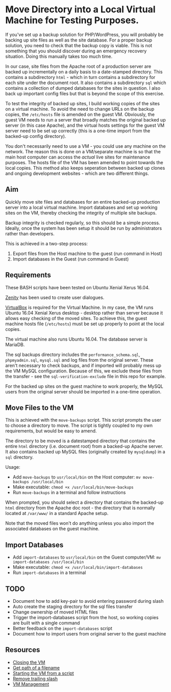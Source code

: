 Move Directory into a Local Virtual Machine for Testing Purposes.
==================================================================

If you've set up a backup solution for PHP/WordPress, you will probably be backing up site files as well as the site database. For a proper backup solution, you need to check that the backup copy is viable. This is not something that you should discover during an emergency recovery situation. Doing this manually takes too much time.

In our case, site files from the Apache root of a production server are backed up incrementally on a daily basis to a date-stamped directory. This contains a subdirectory `html` - which in turn contains a subdirectory for each site under the document root. It also contains a subdirectory `sql` which contains a collection of dumped databases for the sites in question. I also back up important config files but that is beyond the scope of this exercise.

To test the integrity of backed up sites, I build working copies of the sites on a virtual machine. To avoid the need to change URLs on the backup copies, the `/etc/hosts` file is amended on the guest VM. Obviously, the guest VM needs to run a server that broadly matches the original backed up server (in this case Apache), and the virtual hosts settings for the guest VM server need to be set up correctly (this is a one-time import from the backed-up config directory).

You don't necessarily need to use a VM - you could use any machine on the network. The reason this is done on a VM/separate machine is so that the main host computer can access the *actual* live sites for maintenance purposes. The hosts file of the VM has been amended to point towards the local copies. This method also keeps seperation between backed up clones and ongoing development websites - which are two different things.

## Aim
Quickly move site files and databases for an entire backed-up production server into a local virtual machine. Import databases and set up working sites on the VM, thereby checking the integrity of multiple site backups.

Backup integrity is checked regularly, so this should be a simple process. Ideally, once the system has been setup it should be run by administrators rather than developers.

This is achieved in a two-step process:

1. Export files from the Host machine to the guest (run command in Host)
2. Import databases in the Guest (run command in Guest)

## Requirements
These BASH scripts have been tested on Ubuntu Xenial Xerus 16.04.

[Zenity](https://help.gnome.org/users/zenity/stable/intro.html.en) has been used to create user dialogues.

[VirtualBox](https://www.virtualbox.org/) is required for the Virtual Machine. In my case, the VM runs Ubuntu 16.04 Xenial Xerus desktop - desktop rather than server because it allows easy checking of the moved sites. To achieve this, the guest machine hosts file (`/etc/hosts`) must be set up properly to point at the local copies.

The virtual machine also runs Ubuntu 16.04. The database server is MariaDB.

The sql backups directory includes the `performance_schema.sql`, `phpmyadmin.sql`, `mysql.sql` and log files from the original server. These aren't necessary to check backups, and if imported will probably mess up the VM MySQL configuration. Because of this, we exclude these files from the transfer - see the `sql-verification-exclude` file in this repo for example.

For the backed up sites on the guest machine to work properly, the MySQL users from the original server should be imported in a one-time operation.

## Move Files to the VM
This is achieved with the `move-backups` script. This script prompts the user to choose a directory to move. The script is tightly coupled to my own requirements, but would be easy to amend.

The directory to be moved is a datestamped directory that contains the entire
`html` directory (i.e. document root) from a backed-up Apache server. It also contains backed up MySQL files (originally created by `mysqldump`) in a `sql` directory.

Usage:

- Add `move-backups` to `usr/local/bin` on the Host computer: `mv move-backups /usr/local/bin`
- Make executable: `chmod +x /usr/local/bin/move-backups`
- Run `move-backups` in a terminal and follow instructions

When prompted, you should select a directory that contains the backed-up `html`
directory from the Apache doc root - the directory that is normally located
at `/var/www/` in a standard Apache setup.

Note that the moved files won't do anything unless you also import the
associated databases on the guest machine.

## Import Databases
- Add `import-databases` to `usr/local/bin` on the Guest computer/VM: `mv import-databases /usr/local/bin`
- Make executable: `chmod +x /usr/local/bin/import-databases`
- Run `import-databases` in a terminal

## TODO
- Document how to add key-pair to avoid entering password during slash
- Auto create the staging directory for the sql files transfer
- Change ownership of moved HTML files
- Trigger the import-databases script from the host, so working copies are built with a single command
- Better feedback on the `import-databases` script
- Document how to import users from original server to the guest machine

Resources
---------
* [Closing the VM](https://www.virtualbox.org/manual/ch08.htmlvboxmanage-controlvm)
* [Get path of a filename](http://stackoverflow.com/a/10274182)
* [Starting the VM from a script](https://www.virtualbox.org/manual/ch08.htmlvboxmanage-startvm)
* [Remove trailing slash](http://stackoverflow.com/a/19485757)
* [VM Management](http://ubuntuforums.org/archive/index.php/t-1078689.html)
